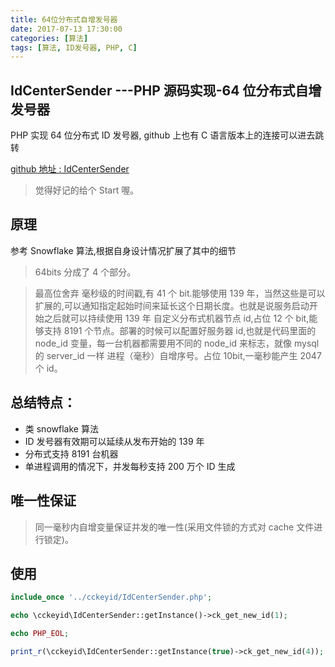 ```yaml
---
title: 64位分布式自增发号器
date: 2017-07-13 17:30:00
categories: [算法]
tags: [算法, ID发号器, PHP, C]
---
```


## IdCenterSender ---PHP 源码实现-64 位分布式自增发号器

PHP 实现 64 位分布式 ID 发号器, github 上也有 C 语言版本上的连接可以进去跳转

[github 地址 : IdCenterSender](https://github.com/whiteCcinn/IdCenterSender)

> 觉得好记的给个 Start 喔。

## 原理

参考 Snowflake 算法,根据自身设计情况扩展了其中的细节

<!-- more -->

> 64bits 分成了 4 个部分。

> 最高位舍弃
> 毫秒级的时间戳,有 41 个 bit.能够使用 139 年，当然这些是可以扩展的,可以通知指定起始时间来延长这个日期长度。也就是说服务启动开始之后就可以持续使用 139 年
> 自定义分布式机器节点 id,占位 12 个 bit,能够支持 8191 个节点。部署的时候可以配置好服务器 id,也就是代码里面的 node_id 变量，每一台机器都需要用不同的 node_id 来标志，就像 mysql 的 server_id 一样
> 进程（毫秒）自增序号。占位 10bit,一毫秒能产生 2047 个 id。

## 总结特点：

- 类 snowflake 算法
- ID 发号器有效期可以延续从发布开始的 139 年
- 分布式支持 8191 台机器
- 单进程调用的情况下，并发每秒支持 200 万个 ID 生成

## 唯一性保证

> 同一毫秒内自增变量保证并发的唯一性(采用文件锁的方式对 cache 文件进行锁定)。

## 使用

```PHP
include_once '../cckeyid/IdCenterSender.php';

echo \cckeyid\IdCenterSender::getInstance()->ck_get_new_id(1);

echo PHP_EOL;

print_r(\cckeyid\IdCenterSender::getInstance(true)->ck_get_new_id(4));

```
